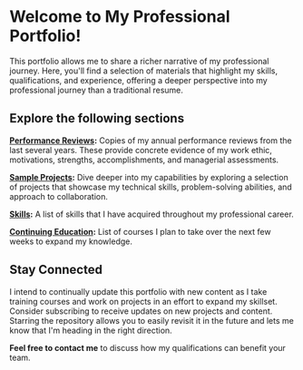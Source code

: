 # Welcome to My Professional Portfolio!

This portfolio allows me to share a richer narrative of my professional journey.
Here, you'll find a selection of materials that highlight my skills, qualifications, and experience, offering a deeper perspective into my professional journey than a traditional resume.

## Explore the following sections

**[Performance Reviews](./PerformanceReviews/):** Copies of my annual performance reviews from the last several years.  These provide concrete evidence of my work ethic, motivations, strengths, accomplishments, and managerial assessments.

**[Sample Projects](./SampleProjects.md):** Dive deeper into my capabilities by exploring a selection of projects that showcase my technical skills, problem-solving abilities, and approach to collaboration.

**[Skills](./Skills.md):** A list of skills that I have acquired throughout my professional career.

**[Continuing Education](./ContinuingEducation.md):** List of courses I plan to take over the next few weeks to expand my knowledge.

<!-- (Add Titles for Other Sections) awards, certifications, etc. -->

## Stay Connected

I intend to continually update this portfolio with new content as I take training courses and work on projects in an effort to expand my skillset. Consider subscribing to receive updates on new projects and content.
Starring the repository allows you to easily revisit it in the future and lets me know that I'm heading in the right direction.

**Feel free to contact me** to discuss how my qualifications can benefit your team.
